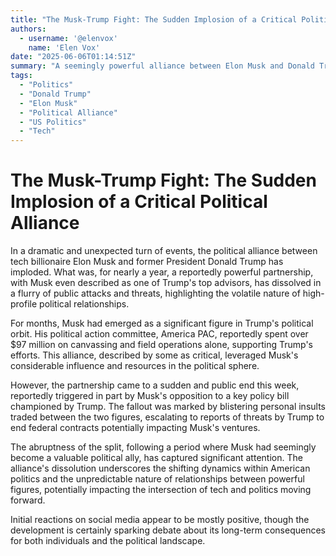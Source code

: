 ```yaml
---
title: "The Musk-Trump Fight: The Sudden Implosion of a Critical Political Alliance"
authors:
  - username: '@elenvox'
    name: 'Elen Vox'
date: "2025-06-06T01:14:51Z"
summary: "A seemingly powerful alliance between Elon Musk and Donald Trump has dramatically collapsed, marked by public attacks and threats. Explore the sudden end of a partnership that shaped recent American politics and its potential implications."
tags:
  - "Politics"
  - "Donald Trump"
  - "Elon Musk"
  - "Political Alliance"
  - "US Politics"
  - "Tech"
---
```


# The Musk-Trump Fight: The Sudden Implosion of a Critical Political Alliance

In a dramatic and unexpected turn of events, the political alliance between tech billionaire Elon Musk and former President Donald Trump has imploded. What was, for nearly a year, a reportedly powerful partnership, with Musk even described as one of Trump's top advisors, has dissolved in a flurry of public attacks and threats, highlighting the volatile nature of high-profile political relationships.

For months, Musk had emerged as a significant figure in Trump's political orbit. His political action committee, America PAC, reportedly spent over $97 million on canvassing and field operations alone, supporting Trump's efforts. This alliance, described by some as critical, leveraged Musk's considerable influence and resources in the political sphere.

However, the partnership came to a sudden and public end this week, reportedly triggered in part by Musk's opposition to a key policy bill championed by Trump. The fallout was marked by blistering personal insults traded between the two figures, escalating to reports of threats by Trump to end federal contracts potentially impacting Musk's ventures.

The abruptness of the split, following a period where Musk had seemingly become a valuable political ally, has captured significant attention. The alliance's dissolution underscores the shifting dynamics within American politics and the unpredictable nature of relationships between powerful figures, potentially impacting the intersection of tech and politics moving forward.

Initial reactions on social media appear to be mostly positive, though the development is certainly sparking debate about its long-term consequences for both individuals and the political landscape.
